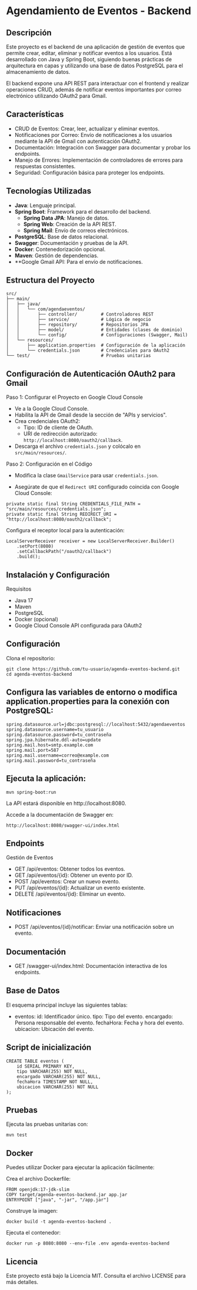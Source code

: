 # Agendamiento de Eventos - Backend

## Descripción
Este proyecto es el backend de una aplicación de gestión de eventos que permite crear, editar, eliminar y notificar eventos a los usuarios. Está desarrollado con Java y Spring Boot, siguiendo buenas prácticas de arquitectura en capas y utilizando una base de datos PostgreSQL para el almacenamiento de datos.

El backend expone una API REST para interactuar con el frontend y realizar operaciones CRUD, además de notificar eventos importantes por correo electrónico utilizando OAuth2 para Gmail.

## Características
- CRUD de Eventos: Crear, leer, actualizar y eliminar eventos.
- Notificaciones por Correo: Envío de notificaciones a los usuarios mediante la API de Gmail con autenticación OAuth2.
- Documentación: Integración con Swagger para documentar y probar los endpoints.
- Manejo de Errores: Implementación de controladores de errores para respuestas consistentes.
- Seguridad: Configuración básica para proteger los endpoints.

## Tecnologías Utilizadas
- **Java**: Lenguaje principal.
- **Spring Boot**: Framework para el desarrollo del backend.
  - **Spring Data JPA**: Manejo de datos.
  - **Spring Web**: Creación de la API REST.
  - **Spring Mail**: Envío de correos electrónicos.
- **PostgreSQL**: Base de datos relacional.
- **Swagger**: Documentación y pruebas de la API.
- **Docker**: Contenedorización opcional.
- **Maven**: Gestión de dependencias.
- **Google Gmail API: Para el envío de notificaciones.

## Estructura del Proyecto
```plaintext
src/
├── main/
│   ├── java/
│   │   └── com/agendaeventos/
│   │       ├── controller/         # Controladores REST
│   │       ├── service/            # Lógica de negocio
│   │       ├── repository/         # Repositorios JPA
│   │       ├── model/              # Entidades (clases de dominio)
│   │       └── config/             # Configuraciones (Swagger, Mail)
│   └── resources/
│       ├── application.properties  # Configuración de la aplicación
│       └── credentials.json        # Credenciales para OAuth2
└── test/                           # Pruebas unitarias
```
## Configuración de Autenticación OAuth2 para Gmail

Paso 1: Configurar el Proyecto en Google Cloud Console

- Ve a la Google Cloud Console.
- Habilita la API de Gmail desde la sección de "APIs y servicios".
- Crea credenciales OAuth2:
   - Tipo: ID de cliente de OAuth.
    - URI de redirección autorizado: ```http://localhost:8080/oauth2/callback```.
- Descarga el archivo ```credentials.json``` y colócalo en ```src/main/resources/```.

Paso 2: Configuración en el Código

- Modifica la clase ```GmailService``` para usar ```credentials.json```.

- Asegúrate de que el ```Redirect URI``` configurado coincida con Google Cloud Console:

```
private static final String CREDENTIALS_FILE_PATH = "src/main/resources/credentials.json";
private static final String REDIRECT_URI = "http://localhost:8080/oauth2/callback";
```

Configura el receptor local para la autenticación:

```
LocalServerReceiver receiver = new LocalServerReceiver.Builder()
    .setPort(8080)
    .setCallbackPath("/oauth2/callback")
    .build();
```

## Instalación y Configuración

Requisitos

- Java 17
- Maven
- PostgreSQL
- Docker (opcional)
- Google Cloud Console API configurada para OAuth2
  
## Configuración

Clona el repositorio:

```plaintext
git clone https://github.com/tu-usuario/agenda-eventos-backend.git
cd agenda-eventos-backend
```

## Configura las variables de entorno o modifica application.properties para la conexión con PostgreSQL:

```plaintext
spring.datasource.url=jdbc:postgresql://localhost:5432/agendaeventos
spring.datasource.username=tu_usuario
spring.datasource.password=tu_contraseña
spring.jpa.hibernate.ddl-auto=update
spring.mail.host=smtp.example.com
spring.mail.port=587
spring.mail.username=correo@example.com
spring.mail.password=tu_contraseña
```

## Ejecuta la aplicación:

```plaintext
mvn spring-boot:run
```
La API estará disponible en http://localhost:8080.

Accede a la documentación de Swagger en:
```plaintext
http://localhost:8080/swagger-ui/index.html
```

## Endpoints

Gestión de Eventos

- GET /api/eventos: Obtener todos los eventos.
- GET /api/eventos/{id}: Obtener un evento por ID.
- POST /api/eventos: Crear un nuevo evento.
- PUT /api/eventos/{id}: Actualizar un evento existente.
- DELETE /api/eventos/{id}: Eliminar un evento.
  
## Notificaciones

- POST /api/eventos/{id}/notificar: Enviar una notificación sobre un evento.

## Documentación
- GET /swagger-ui/index.html: Documentación interactiva de los endpoints.
  
## Base de Datos

El esquema principal incluye las siguientes tablas:

- eventos:
    id: Identificador único.
    tipo: Tipo del evento.
    encargado: Persona responsable del evento.
    fechaHora: Fecha y hora del evento.
    ubicacion: Ubicación del evento.
  
## Script de inicialización

```plaintext
CREATE TABLE eventos (
    id SERIAL PRIMARY KEY,
    tipo VARCHAR(255) NOT NULL,
    encargado VARCHAR(255) NOT NULL,
    fechaHora TIMESTAMP NOT NULL,
    ubicacion VARCHAR(255) NOT NULL
);
```

## Pruebas
Ejecuta las pruebas unitarias con:

```plaintext
mvn test
```

## Docker
Puedes utilizar Docker para ejecutar la aplicación fácilmente:

Crea el archivo Dockerfile:

```plaintext
FROM openjdk:17-jdk-slim
COPY target/agenda-eventos-backend.jar app.jar
ENTRYPOINT ["java", "-jar", "/app.jar"]
```

Construye la imagen:

```plaintext
docker build -t agenda-eventos-backend .
```

Ejecuta el contenedor:

```plaintext
docker run -p 8080:8080 --env-file .env agenda-eventos-backend
```

## Licencia
Este proyecto está bajo la Licencia MIT. Consulta el archivo LICENSE para más detalles.
